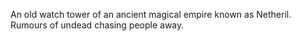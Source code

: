 
An old watch tower of an ancient magical empire known as Netheril.   Rumours of undead chasing people away.